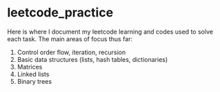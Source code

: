 <h1> leetcode_practice </h1>
Here is where I document my leetcode learning and codes used to solve each task.
The main areas of focus thus far:
<ol>
<li>Control order flow, iteration, recursion</li>
<li>Basic data structures (lists, hash tables, dictionaries)</li>
<li>Matrices</li>
<li>Linked lists</li>
<li>Binary trees</li>
</ol>
